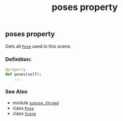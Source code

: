 ﻿---
title: poses property
second_title: Aspose.3D for Python via .NET API References
description: 
type: docs
weight: 200
url: /aspose.threed/scene/poses/
is_root: false
---

## poses property


Gets all [`Pose`](/3d/python-net/aspose.threed/pose) used in this scene.
### Definition:
```python
@property
def poses(self):
    ...
```

### See Also
* module [`aspose.threed`](../../)
* class [`Pose`](/3d/python-net/aspose.threed/pose)
* class [`Scene`](/3d/python-net/aspose.threed/scene)
